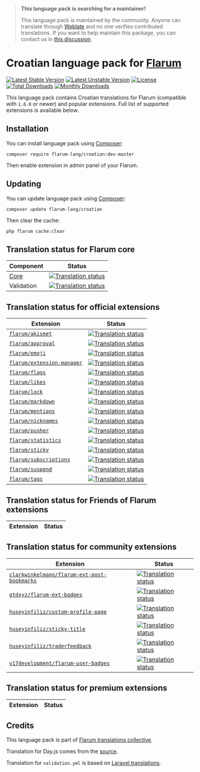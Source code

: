 > **This language pack is searching for a maintainer!**
>
> This language pack is maintained by the community. Anyone can translate through [Weblate](https://weblate.rob006.net/languages/hr/flarum/) and no one verifies contributed translations. If you want to help maintain this package, you can contact us in [this discussion](https://discuss.flarum.org/d/27519-the-flarum-language-project).


# Croatian language pack for [Flarum](https://flarum.org/)

[![Latest Stable Version](https://img.shields.io/packagist/v/flarum-lang/croatian?color=success&label=stable)](https://packagist.org/packages/flarum-lang/croatian) 
[![Latest Unstable Version](https://img.shields.io/packagist/v/flarum-lang/croatian?include_prereleases&label=unstable)](https://packagist.org/packages/flarum-lang/croatian) 
[![License](https://img.shields.io/packagist/l/flarum-lang/croatian)](https://packagist.org/packages/flarum-lang/croatian) 
[![Total Downloads](https://img.shields.io/packagist/dt/flarum-lang/croatian)](https://packagist.org/packages/flarum-lang/croatian/stats) 
[![Monthly Downloads](https://img.shields.io/packagist/dm/flarum-lang/croatian)](https://packagist.org/packages/flarum-lang/croatian/stats) 

This language pack contains Croatian translations for Flarum (compatible with `1.6.0` or newer) and popular extensions. Full list of supported extensions is available below.


## Installation

You can install language pack using [Composer](https://getcomposer.org/):

```console
composer require flarum-lang/croatian:dev-master
```

Then enable extension in admin panel of your Flarum.


## Updating

You can update language pack using [Composer](https://getcomposer.org/):

```console
composer update flarum-lang/croatian
```

Then clear the cache:

```console
php flarum cache:clear
```


## Translation status for Flarum core

| Component | Status |
| --- | --- |
| [Core](https://github.com/flarum/flarum-core) | [![Translation status](https://weblate.rob006.net/widgets/flarum/hr/core/svg-badge.svg)](https://weblate.rob006.net/projects/flarum/core/hr/) |
| Validation | [![Translation status](https://weblate.rob006.net/widgets/flarum/hr/validation/svg-badge.svg)](https://weblate.rob006.net/projects/flarum/validation/hr/) |


## Translation status for official extensions

<!-- flarum-extensions-list-start -->

| Extension | Status |
| --- | --- |
| [`flarum/akismet`](https://github.com/flarum/akismet) | [![Translation status](https://weblate.rob006.net/widgets/flarum/hr/flarum-akismet/svg-badge.svg)](https://weblate.rob006.net/projects/flarum/flarum-akismet/hr/) |
| [`flarum/approval`](https://github.com/flarum/approval) | [![Translation status](https://weblate.rob006.net/widgets/flarum/hr/flarum-approval/svg-badge.svg)](https://weblate.rob006.net/projects/flarum/flarum-approval/hr/) |
| [`flarum/emoji`](https://github.com/flarum/emoji) | [![Translation status](https://weblate.rob006.net/widgets/flarum/hr/flarum-emoji/svg-badge.svg)](https://weblate.rob006.net/projects/flarum/flarum-emoji/hr/) |
| [`flarum/extension-manager`](https://github.com/flarum/extension-manager) | [![Translation status](https://weblate.rob006.net/widgets/flarum/hr/flarum-extension-manager/svg-badge.svg)](https://weblate.rob006.net/projects/flarum/flarum-extension-manager/hr/) |
| [`flarum/flags`](https://github.com/flarum/flags) | [![Translation status](https://weblate.rob006.net/widgets/flarum/hr/flarum-flags/svg-badge.svg)](https://weblate.rob006.net/projects/flarum/flarum-flags/hr/) |
| [`flarum/likes`](https://github.com/flarum/likes) | [![Translation status](https://weblate.rob006.net/widgets/flarum/hr/flarum-likes/svg-badge.svg)](https://weblate.rob006.net/projects/flarum/flarum-likes/hr/) |
| [`flarum/lock`](https://github.com/flarum/lock) | [![Translation status](https://weblate.rob006.net/widgets/flarum/hr/flarum-lock/svg-badge.svg)](https://weblate.rob006.net/projects/flarum/flarum-lock/hr/) |
| [`flarum/markdown`](https://github.com/flarum/markdown) | [![Translation status](https://weblate.rob006.net/widgets/flarum/hr/flarum-markdown/svg-badge.svg)](https://weblate.rob006.net/projects/flarum/flarum-markdown/hr/) |
| [`flarum/mentions`](https://github.com/flarum/mentions) | [![Translation status](https://weblate.rob006.net/widgets/flarum/hr/flarum-mentions/svg-badge.svg)](https://weblate.rob006.net/projects/flarum/flarum-mentions/hr/) |
| [`flarum/nicknames`](https://github.com/flarum/nicknames) | [![Translation status](https://weblate.rob006.net/widgets/flarum/hr/flarum-nicknames/svg-badge.svg)](https://weblate.rob006.net/projects/flarum/flarum-nicknames/hr/) |
| [`flarum/pusher`](https://github.com/flarum/pusher) | [![Translation status](https://weblate.rob006.net/widgets/flarum/hr/flarum-pusher/svg-badge.svg)](https://weblate.rob006.net/projects/flarum/flarum-pusher/hr/) |
| [`flarum/statistics`](https://github.com/flarum/statistics) | [![Translation status](https://weblate.rob006.net/widgets/flarum/hr/flarum-statistics/svg-badge.svg)](https://weblate.rob006.net/projects/flarum/flarum-statistics/hr/) |
| [`flarum/sticky`](https://github.com/flarum/sticky) | [![Translation status](https://weblate.rob006.net/widgets/flarum/hr/flarum-sticky/svg-badge.svg)](https://weblate.rob006.net/projects/flarum/flarum-sticky/hr/) |
| [`flarum/subscriptions`](https://github.com/flarum/subscriptions) | [![Translation status](https://weblate.rob006.net/widgets/flarum/hr/flarum-subscriptions/svg-badge.svg)](https://weblate.rob006.net/projects/flarum/flarum-subscriptions/hr/) |
| [`flarum/suspend`](https://github.com/flarum/suspend) | [![Translation status](https://weblate.rob006.net/widgets/flarum/hr/flarum-suspend/svg-badge.svg)](https://weblate.rob006.net/projects/flarum/flarum-suspend/hr/) |
| [`flarum/tags`](https://github.com/flarum/tags) | [![Translation status](https://weblate.rob006.net/widgets/flarum/hr/flarum-tags/svg-badge.svg)](https://weblate.rob006.net/projects/flarum/flarum-tags/hr/) |

<!-- flarum-extensions-list-stop -->


## Translation status for Friends of Flarum extensions

<!-- fof-extensions-list-start -->

| Extension | Status |
| --- | --- |

<!-- fof-extensions-list-stop -->


## Translation status for community extensions

<!-- various-extensions-list-start -->

| Extension | Status |
| --- | --- |
| [`clarkwinkelmann/flarum-ext-post-bookmarks`](https://github.com/clarkwinkelmann/flarum-ext-post-bookmarks) | [![Translation status](https://weblate.rob006.net/widgets/flarum/hr/clarkwinkelmann-post-bookmarks/svg-badge.svg)](https://weblate.rob006.net/projects/flarum/clarkwinkelmann-post-bookmarks/hr/) |
| [`gtdxyz/flarum-ext-badges`](https://github.com/daocatt/flarum-ext-badges) | [![Translation status](https://weblate.rob006.net/widgets/flarum/hr/gtdxyz-badges/svg-badge.svg)](https://weblate.rob006.net/projects/flarum/gtdxyz-badges/hr/) |
| [`huseyinfiliz/custom-profile-page`](https://github.com/huseyinfiliz/custom-profile-page) | [![Translation status](https://weblate.rob006.net/widgets/flarum/hr/huseyinfiliz-custom-profile-page/svg-badge.svg)](https://weblate.rob006.net/projects/flarum/huseyinfiliz-custom-profile-page/hr/) |
| [`huseyinfiliz/sticky-title`](https://github.com/huseyinfiliz/sticky-title) | [![Translation status](https://weblate.rob006.net/widgets/flarum/hr/huseyinfiliz-sticky-title/svg-badge.svg)](https://weblate.rob006.net/projects/flarum/huseyinfiliz-sticky-title/hr/) |
| [`huseyinfiliz/traderfeedback`](https://github.com/huseyinfiliz/traderfeedback) | [![Translation status](https://weblate.rob006.net/widgets/flarum/hr/huseyinfiliz-traderfeedback/svg-badge.svg)](https://weblate.rob006.net/projects/flarum/huseyinfiliz-traderfeedback/hr/) |
| [`v17development/flarum-user-badges`](https://github.com/v17development/flarum-user-badges) | [![Translation status](https://weblate.rob006.net/widgets/flarum/hr/v17development-user-badges/svg-badge.svg)](https://weblate.rob006.net/projects/flarum/v17development-user-badges/hr/) |

<!-- various-extensions-list-stop -->


## Translation status for premium extensions

<!-- premium-extensions-list-start -->

| Extension | Status |
| --- | --- |

<!-- premium-extensions-list-stop -->


## Credits

This language pack is part of [Flarum translations collective](https://github.com/rob006-software/flarum-translations).

Translation for Day.js comes from the [source](https://github.com/iamkun/dayjs/blob/v1.10.4/src/locale/hr.js).

Translation for `validation.yml` is based on [Laravel translations](https://github.com/Laravel-Lang/lang/blob/8.1.3/src/hr/validation.php).

